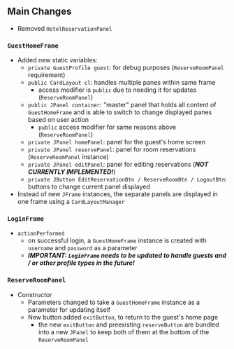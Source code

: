 ## Main Changes
- Removed `HotelReservationPanel`
### `GuestHomeFrame`
- Added new static variables:
    - `private GuestProfile guest`: for debug purposes (`ReserveRoomPanel` requirement)
    - `public CardLayout cl`: handles multiple panes within same frame
        - access modifier is `public` due to needing it for updates (`ReserveRoomPanel`)
    - `public JPanel container`: "master" panel that holds all content of `GuestHomeFrame` and is able to switch to change displayed panes based on user action
        - `public` access modifier for same reasons above (`ReserveRoomPanel`)
    - `private JPanel homePanel`: panel for the guest's home screen
    - `private JPanel reservePanel`: panel for room reservations (`ReserveRoomPanel` instance)
    - `private JPanel editPanel`: panel for editing reservations (***NOT CURRENTLY IMPLEMENTED!***)
    - `private JButton EditReservationBtn / ReserveRoomBtn / LogoutBtn`: buttons to change current panel displayed
- Instead of new `JFrame` instances, the separate panels are displayed in one frame using a `CardLayoutManager`
### `LoginFrame`
- `actionPerformed`
    - on successful login, a `GuestHomeFrame` instance is created with `username` and `password` as a parameter
    - ***IMPORTANT: `LoginFrame` needs to be updated to handle guests and / or other profile types in the future!***
### `ReserveRoomPanel`
- Constructor
    - Parameters changed to take a `GuestHomeFrame` instance as a parameter for updating itself
    - New button added `exitButton`, to return to the guest's home page
      - the new `exitButton` and preexisting `reserveButton` are bundled into a new `JPanel` to keep both of them at the bottom of the `ReserveRoomPanel`

